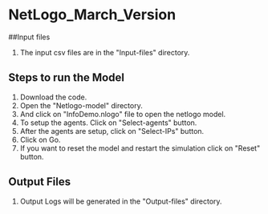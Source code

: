 # NetLogo_March_Version

##Input files 
1. The input csv files are in the "Input-files" directory.

## Steps to run the Model
1. Download the code.
2. Open the "Netlogo-model" directory.
3. And click on "InfoDemo.nlogo" file to open the netlogo model.
4. To setup the agents. Click on "Select-agents" button.
3. After the agents are setup, click on "Select-IPs" button.
5. Click on Go.
6. If you want to reset the model and restart the simulation click on "Reset" button.

## Output Files 

1. Output Logs will be generated in the "Output-files" directory.

  
